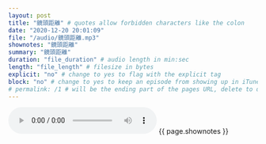 ```yaml
---
layout: post
title: "鏡頭距離" # quotes allow forbidden characters like the colon
date: "2020-12-20 20:01:09"
file: "/audio/鏡頭距離.mp3"
shownotes: "鏡頭距離"
summary: "鏡頭距離"
duration: "file_duration" # audio length in min:sec
length: "file_length" # filesize in bytes
explicit: "no" # change to yes to flag with the explicit tag
block: "no" # change to yes to keep an episode from showing up in iTunes
# permalink: /1 # will be the ending part of the pages URL, delete to default to the title
---
```


<audio controls>
<source src="{{site.url}}{{site.baseurl}}{{ page.file }}" type="audio/x-mp3">
Your browser does not support the audio element.
</audio>
{{ page.shownotes }}
